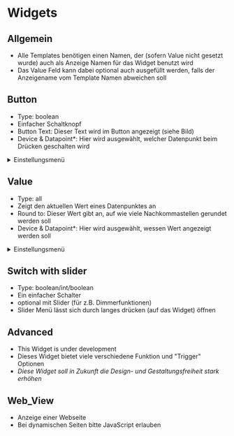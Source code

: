 # Widgets

## Allgemein

* Alle Templates benötigen einen Namen, der (sofern Value nicht gesetzt wurde) auch als Anzeige Namen für das Widget benutzt wird
* Das Value Feld kann dabei optional auch ausgefüllt werden, falls der Anzeigename vom Template Namen abweichen soll

## Button

* Type: boolean
* Einfacher Schaltknopf
* Button Text: Dieser Text wird im Button angezeigt (siehe Bild)
* Device & Datapoint\*: Hier wird ausgewählt, welcher Datenpunkt beim Drücken geschalten wird

<details>

<summary>Einstellungsmenü</summary>

![](<.gitbook/assets/template\_button (1).jpg>)

</details>

## Value

* Type: all
* Zeigt den aktuellen Wert eines Datenpunktes an
* Round to: Dieser Wert gibt an, auf wie viele Nachkommastellen gerundet werden soll
* Device & Datapoint\*: Hier wird ausgewählt, wessen Wert angezeigt werden soll

<details>

<summary>Einstellungsmenü</summary>

![](.gitbook/assets/template\_value.jpg)

</details>

## Switch with slider

* Type: boolean/int/boolean
* Ein einfacher Schalter
* optional mit Slider (für z.B. Dimmerfunktionen)
* Slider Menü lässt sich durch langes drücken (auf das Widget) öffnen

## Advanced

* This Widget is under development
* Dieses Widget bietet viele verschiedene Funktion und "Trigger" Optionen
* _Diese Widget soll in Zukunft die Design- und Gestaltungsfreiheit stark erhöhen_

## Web\_View

* Anzeige einer Webseite
* Bei dynamischen Seiten bitte JavaScript erlauben
